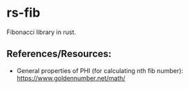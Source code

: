 # rs-fib
Fibonacci library in rust.

## References/Resources:
- General properties of PHI (for calculating nth fib number): https://www.goldennumber.net/math/
